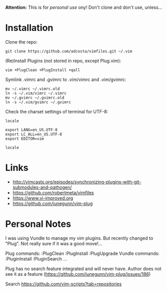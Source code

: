 

**Attention:** This is for _personal use_ ony! Don't clone and don't use, unless...


Installation
============

Clone the repo:

    git clone https://github.com/adcosta/vimfiles.git ~/.vim

(Re)Install Plugins (not stored in repo, except Plug.vim):

    vim +PlugClean +PlugInstall +qall

Symlink .vimrc and .gvimrc to .vim/vimrc and .vim/gvimrc:

    mv ~/.vimrc ~/.vimrc.old
    ln -s ~/.vim/vimrc ~/.vimrc
    mv ~/.gvimrc ~/.gvimrc.old
    ln -s ~/.vim/gvimrc ~/.gvimrc

Check the charset settings of terminal for UTF-8:

    locale 

    export LANG=en_US.UTF-8
    export LC_ALL=en_US.UTF-8
    export EDITOR=vim

    locale


 Links
 =====

  -  http://vimcasts.org/episodes/synchronizing-plugins-with-git-submodules-and-pathogen/
  -  https://github.com/robertmeta/vimfiles
  -  https://www.vi-improved.org
  -  https://github.com/junegunn/vim-plug

 Personal Notes
 ==============

 I was using Vundle to manage my vim plugins. But recently changed to "Plug".
 Not really sure if it was a good move!...

 Plug commands:  :PlugClean  :PlugInstall :PlugUpgrade
 Vundle commands:    :PluginInstall :PluginSearch ...

 Plug has no search feature integrated and will never have. Author does not see
 it as a feature (https://github.com/junegunn/vim-plug/issues/186)

 Search https://github.com/vim-scripts?tab=repositories


